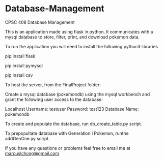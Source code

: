 # Database-Management
CPSC 408 Database Management

This is an application made using flask in python. It communicates with a mysql database to store, filter, print, and download pokemon data.

To run the application you will need to install the following python3 libraries

pip install flask

pip install pymysql

pip install csv

To host the server, from the FinalProject folder:

Create a mysql database (pokemondb) using the mysql workbench and grant the following user access to the database:

Localhost
Username: testuser
Password: test123
Database Name: pokemondb

To create and populate the database, run db_create_table.py script.

To prepopultate database with Generation I Pokemon, runthe addGenOne.py script.

If you have any questions or problems feel free to email me at marcuslchong@gmail.com
